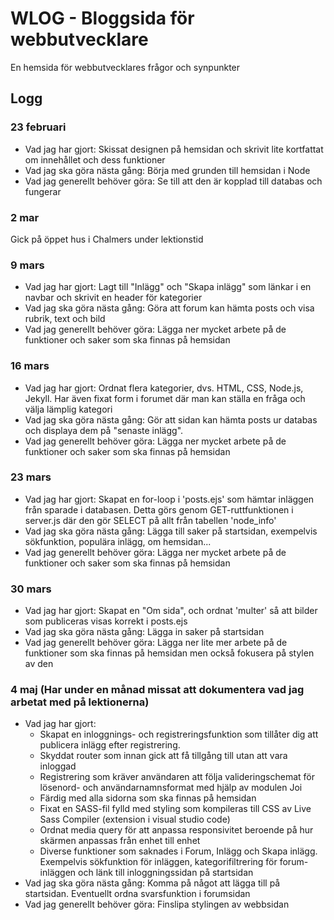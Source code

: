 # WLOG - Bloggsida för webbutvecklare
En hemsida för webbutvecklares frågor och synpunkter

## Logg

### 23 februari
- Vad jag har gjort: Skissat designen på hemsidan och skrivit lite kortfattat om innehållet och dess funktioner
- Vad jag ska göra nästa gång: Börja med grunden till hemsidan i Node
- Vad jag generellt behöver göra: Se till att den är kopplad till databas och fungerar

### 2 mar

Gick på öppet hus i Chalmers under lektionstid

### 9 mars
- Vad jag har gjort: Lagt till "Inlägg" och "Skapa inlägg" som länkar i en navbar och skrivit en header för kategorier
- Vad jag ska göra nästa gång: Göra att forum kan hämta posts och visa rubrik, text och bild
- Vad jag generellt behöver göra: Lägga ner mycket arbete på de funktioner och saker som ska finnas på hemsidan

### 16 mars
- Vad jag har gjort: Ordnat flera kategorier, dvs. HTML, CSS, Node.js, Jekyll. Har även fixat form i forumet där man kan ställa en fråga och välja lämplig kategori
- Vad jag ska göra nästa gång: Gör att sidan kan hämta posts ur databas och displaya dem på "senaste inlägg".
- Vad jag generellt behöver göra: Lägga ner mycket arbete på de funktioner och saker som ska finnas på hemsidan

### 23 mars
- Vad jag har gjort: Skapat en for-loop i 'posts.ejs' som hämtar inläggen från sparade i databasen. Detta görs genom GET-ruttfunktionen i server.js där den gör SELECT på allt från tabellen 'node_info'
- Vad jag ska göra nästa gång: Lägga till saker på startsidan, exempelvis sökfunktion, populära inlägg, om hemsidan...
- Vad jag generellt behöver göra: Lägga ner mycket arbete på de funktioner och saker som ska finnas på hemsidan

### 30 mars
- Vad jag har gjort: Skapat en "Om sida", och ordnat 'multer' så att bilder som publiceras visas korrekt i posts.ejs
- Vad jag ska göra nästa gång: Lägga in saker på startsidan
- Vad jag generellt behöver göra: Lägga ner lite mer arbete på de funktioner som ska finnas på hemsidan men också fokusera på stylen av den

### 4 maj (Har under en månad missat att dokumentera vad jag arbetat med på lektionerna)
- Vad jag har gjort: 
    - Skapat en inloggnings- och registreringsfunktion som tillåter dig att publicera inlägg efter registrering.
    - Skyddat router som innan gick att få tillgång till utan att vara inloggad
    - Registrering som kräver användaren att följa valideringschemat för lösenord- och användarnamnsformat med hjälp av modulen Joi
    - Färdig med alla sidorna som ska finnas på hemsidan 
    - Fixat en SASS-fil fylld med styling som kompileras till CSS av Live Sass Compiler (extension i visual studio code)
    - Ordnat media query för att anpassa responsivitet beroende på hur skärmen anpassas från enhet till enhet
    - Diverse funktioner som saknades i Forum, Inlägg och Skapa inlägg. Exempelvis sökfunktion för inläggen, kategorifiltrering för forum-inläggen och länk till inloggningssidan på startsidan
- Vad jag ska göra nästa gång: Komma på något att lägga till på startsidan. Eventuellt ordna svarsfunktion i forumsidan
- Vad jag generellt behöver göra: Finslipa stylingen av webbsidan
